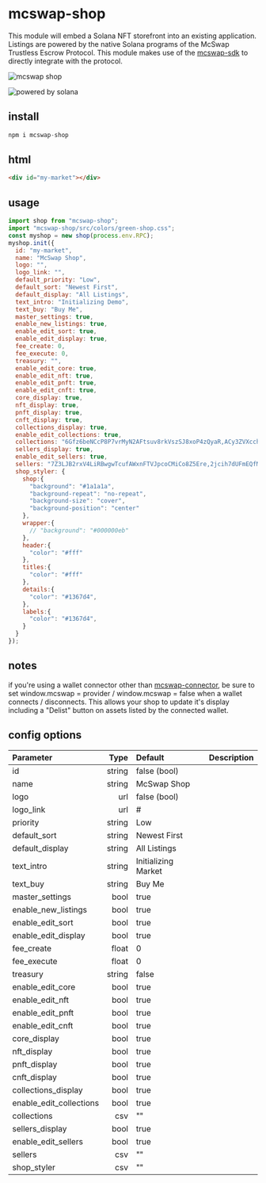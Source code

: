 # mcswap-shop
This module will embed a Solana NFT storefront into an existing application. Listings are powered by the native Solana programs of the McSwap Trustless Escrow Protocol. This module makes use of the [mcswap-sdk](https://github.com/SolDapper/mcswap-sdk) to directly integrate with the protocol.

![mcswap shop](https://repository-images.githubusercontent.com/944741416/d30f1c19-99a5-479f-ab66-ba9ab5d4c6e5)

![powered by solana](http://mcswap.xyz/gh/stacked-color.svg)

## install
```javascript
npm i mcswap-shop
```

## html
```html
<div id="my-market"></div>
```

## usage
```javascript
import shop from "mcswap-shop";
import "mcswap-shop/src/colors/green-shop.css";
const myshop = new shop(process.env.RPC);
myshop.init({
  id: "my-market",
  name: "McSwap Shop",
  logo: "",
  logo_link: "",
  default_priority: "Low",
  default_sort: "Newest First",
  default_display: "All Listings",
  text_intro: "Initializing Demo",
  text_buy: "Buy Me",
  master_settings: true,
  enable_new_listings: true,
  enable_edit_sort: true,
  enable_edit_display: true,
  fee_create: 0,
  fee_execute: 0,
  treasury: "",
  enable_edit_core: true,
  enable_edit_nft: true,
  enable_edit_pnft: true,
  enable_edit_cnft: true,
  core_display: true,
  nft_display: true,
  pnft_display: true,
  cnft_display: true,
  collections_display: true,
  enable_edit_collections: true,
  collections: "6Gfz6beNCcP8P7vrMyN2AFtsuv8rkVszSJ8xoP4zQyaR,ACy3ZVXcch8mZXUtRVqsJfa2DhFHxnUJpBb4oeN9tZsX,BL8ocmGmaEiM73JYjAAhgAmHPbtuY3CThYem9g4N5PqQ,BTJPWLW7DLQWpm2TNNEByAM5a1E1AGJp4h43czo9YBLc,Cq2BNRoE5RqyqSmACDQLx4ivp3MgmePwd2mdroZ5hmom,H3mnaqNFFNwqRfEiWFsRTgprCvG4tYFfmNezGEVnaMuQ",
  sellers_display: true,
  enable_edit_sellers: true,
  sellers: "7Z3LJB2rxV4LiRBwgwTcufAWxnFTVJpcoCMiCo8Z5Ere,2jcih7dUFmEQfMUXQQnL2Fkq9zMqj4jwpHqvRVe3gGLL",
  shop_styler: {
    shop:{
      "background": "#1a1a1a",
      "background-repeat": "no-repeat",
      "background-size": "cover",
      "background-position": "center"
    },
    wrapper:{
      // "background": "#000000eb"
    },
    header:{
      "color": "#fff"
    },
    titles:{
      "color": "#fff"
    },
    details:{
      "color": "#1367d4",
    },
    labels:{
      "color": "#1367d4",
    }
  }
});
```

## notes
if you're using a wallet connector other than [mcswap-connector](https://github.com/SolDapper/mcswap-connector), be sure to set window.mcswap = provider / window.mcswap = false when a wallet connects / disconnects. This allows your shop to update it's display including a "Delist" button on assets listed by the connected wallet.

## config options

| **Parameter**         |    **Type**     |      **Default**      | **Description**                           |
| :-----------------------|----------------:|:----------------------|:------------------------------------------|
| id                      | string          |  false (bool)         |                                           |
| name                    | string          |  McSwap Shop          |                                           |
| logo                    | url             |  false (bool)         |                                           |
| logo_link               | url             |  #                    |                                           |
| priority                | string          |  Low                  |                                           |
| default_sort            | string          |  Newest First         |                                           |
| default_display         | string          |  All Listings         |                                           |
| text_intro              | string          |  Initializing Market  |                                           |
| text_buy                | string          |  Buy Me               |                                           |
| master_settings         | bool            |  true                 |                                           |
| enable_new_listings     | bool            |  true                 |                                           |
| enable_edit_sort        | bool            |  true                 |                                           |
| enable_edit_display     | bool            |  true                 |                                           |
| fee_create              | float           |  0                    |                                           |
| fee_execute             | float           |  0                    |                                           |
| treasury                | string          |  false                |                                           |
| enable_edit_core        | bool            |  true                 |                                           |
| enable_edit_nft         | bool            |  true                 |                                           |
| enable_edit_pnft        | bool            |  true                 |                                           |
| enable_edit_cnft        | bool            |  true                 |                                           |
| core_display            | bool            |  true                 |                                           |
| nft_display             | bool            |  true                 |                                           |
| pnft_display            | bool            |  true                 |                                           |
| cnft_display            | bool            |  true                 |                                           |
| collections_display     | bool            |  true                 |                                           |
| enable_edit_collections | bool            |  true                 |                                           |
| collections             | csv             |  ""                   |                                           |
| sellers_display         | bool            |  true                 |                                           |
| enable_edit_sellers     | bool            |  true                 |                                           |
| sellers                 | csv             |  ""                   |                                           |
| shop_styler             | csv             |  ""                   |                                           |